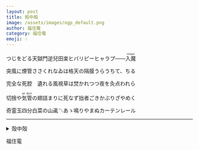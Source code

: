 ```yaml
---
layout: post
title: 殻中殻
image: /assets/images/ogp_default.png
author: 福住電
category: 福住電
emoji: 💡
---
```


<div class="tanka-area"><div class="tanka">
<p>つじをどる天獄門逆兒田楽ヒバリピーヒャラプ<span class="dash">——</span><ruby>入魔<rp>（</rp><rt>νεῦμα</rt><rp>）</rp></ruby></p>
<p>突風に煙管ささくれなゐは格天の隔膜うらうちて、ちる</p>
<p>完全な死腔　遺れる風視草は焚かれつつ夜を灸点われら</p>
<p>切捨や<ruby>気管<rp>（</rp><rt>air duct</rt><rp>）</rp></ruby>の翅詰まりに死なず拙者ごきかぶりざやめく</p>
<p>奇霊玉四分白菜の山颪〽あゝ鳴りやまぬカーテンレール</p></div></div>

---

<details><summary>殻中殻</summary>
つじをどる天獄門逆兒田楽ヒバリピーヒャラプ——<ruby>入魔<rp>（</rp><rt>νεῦμα</rt><rp>）</rp></ruby><br />突風に煙管ささくれなゐは格天の隔膜うらうちて、ちる<br />完全な死腔　遺れる風視草は焚かれつつ夜を灸点われら<br />切捨や<ruby>気管<rp>（</rp><rt>air duct</rt><rp>）</rp></ruby>の翅詰まりに死なず拙者ごきかぶりざやめく<br />奇霊玉四分白菜の山颪〽あゝ鳴りやまぬカーテンレール<br />
</details>

福住電
